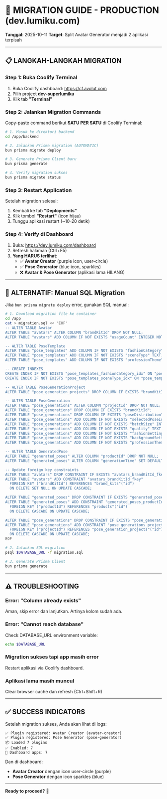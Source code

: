 # 🚀 MIGRATION GUIDE - PRODUCTION (dev.lumiku.com)

**Tanggal**: 2025-10-11
**Target**: Split Avatar Generator menjadi 2 aplikasi terpisah

---

## 📋 LANGKAH-LANGKAH MIGRATION

### Step 1: Buka Coolify Terminal

1. Buka Coolify dashboard: https://cf.avolut.com
2. Pilih project **dev-superlumiku**
3. Klik tab **"Terminal"**

### Step 2: Jalankan Migration Commands

Copy-paste command berikut **SATU PER SATU** di Coolify Terminal:

```bash
# 1. Masuk ke direktori backend
cd /app/backend

# 2. Jalankan Prisma migration (AUTOMATIC)
bun prisma migrate deploy

# 3. Generate Prisma Client baru
bun prisma generate

# 4. Verify migration sukses
bun prisma migrate status
```

### Step 3: Restart Application

Setelah migration selesai:

1. Kembali ke tab **"Deployments"**
2. Klik tombol **"Restart"** (icon hijau)
3. Tunggu aplikasi restart (~10-20 detik)

### Step 4: Verify di Dashboard

1. Buka: https://dev.lumiku.com/dashboard
2. Refresh halaman (Ctrl+F5)
3. **Yang HARUS terlihat**:
   - ✅ **Avatar Creator** (purple icon, user-circle)
   - ✅ **Pose Generator** (blue icon, sparkles)
   - ❌ **Avatar & Pose Generator** (aplikasi lama HILANG)

---

## 🔧 ALTERNATIF: Manual SQL Migration

Jika `bun prisma migrate deploy` error, gunakan SQL manual:

```bash
# 1. Download migration file ke container
cd /app
cat > migration.sql << 'EOF'
-- ALTER TABLE Avatar
ALTER TABLE "avatars" ALTER COLUMN "brandKitId" DROP NOT NULL;
ALTER TABLE "avatars" ADD COLUMN IF NOT EXISTS "usageCount" INTEGER NOT NULL DEFAULT 0;

-- ALTER TABLE PoseTemplate
ALTER TABLE "pose_templates" ADD COLUMN IF NOT EXISTS "fashionCategory" TEXT;
ALTER TABLE "pose_templates" ADD COLUMN IF NOT EXISTS "sceneType" TEXT;
ALTER TABLE "pose_templates" ADD COLUMN IF NOT EXISTS "professionTheme" TEXT;

-- CREATE INDEXES
CREATE INDEX IF NOT EXISTS "pose_templates_fashionCategory_idx" ON "pose_templates"("fashionCategory");
CREATE INDEX IF NOT EXISTS "pose_templates_sceneType_idx" ON "pose_templates"("sceneType");

-- ALTER TABLE PoseGenerationProject
ALTER TABLE "pose_generation_projects" DROP COLUMN IF EXISTS "brandKitId";

-- ALTER TABLE PoseGeneration
ALTER TABLE "pose_generations" ALTER COLUMN "projectId" DROP NOT NULL;
ALTER TABLE "pose_generations" DROP COLUMN IF EXISTS "brandKitId";
ALTER TABLE "pose_generations" DROP COLUMN IF EXISTS "poseDistribution";
ALTER TABLE "pose_generations" ADD COLUMN IF NOT EXISTS "selectedPoseIds" TEXT NOT NULL DEFAULT '[]';
ALTER TABLE "pose_generations" ADD COLUMN IF NOT EXISTS "batchSize" INTEGER NOT NULL DEFAULT 10;
ALTER TABLE "pose_generations" ADD COLUMN IF NOT EXISTS "quality" TEXT NOT NULL DEFAULT 'sd';
ALTER TABLE "pose_generations" ADD COLUMN IF NOT EXISTS "fashionSettings" TEXT;
ALTER TABLE "pose_generations" ADD COLUMN IF NOT EXISTS "backgroundSettings" TEXT;
ALTER TABLE "pose_generations" ADD COLUMN IF NOT EXISTS "professionTheme" TEXT;

-- ALTER TABLE GeneratedPose
ALTER TABLE "generated_poses" ALTER COLUMN "productId" DROP NOT NULL;
ALTER TABLE "generated_poses" ALTER COLUMN "generationTime" SET DEFAULT 0;

-- Update foreign key constraints
ALTER TABLE "avatars" DROP CONSTRAINT IF EXISTS "avatars_brandKitId_fkey";
ALTER TABLE "avatars" ADD CONSTRAINT "avatars_brandKitId_fkey"
  FOREIGN KEY ("brandKitId") REFERENCES "brand_kits"("id")
  ON DELETE SET NULL ON UPDATE CASCADE;

ALTER TABLE "generated_poses" DROP CONSTRAINT IF EXISTS "generated_poses_productId_fkey";
ALTER TABLE "generated_poses" ADD CONSTRAINT "generated_poses_productId_fkey"
  FOREIGN KEY ("productId") REFERENCES "products"("id")
  ON DELETE CASCADE ON UPDATE CASCADE;

ALTER TABLE "pose_generations" DROP CONSTRAINT IF EXISTS "pose_generations_projectId_fkey";
ALTER TABLE "pose_generations" ADD CONSTRAINT "pose_generations_projectId_fkey"
  FOREIGN KEY ("projectId") REFERENCES "pose_generation_projects"("id")
  ON DELETE CASCADE ON UPDATE CASCADE;
EOF

# 2. Jalankan SQL migration
psql $DATABASE_URL -f migration.sql

# 3. Generate Prisma Client
bun prisma generate
```

---

## ⚠️ TROUBLESHOOTING

### Error: "Column already exists"
Aman, skip error dan lanjutkan. Artinya kolom sudah ada.

### Error: "Cannot reach database"
Check DATABASE_URL environment variable:
```bash
echo $DATABASE_URL
```

### Migration sukses tapi app masih error
Restart aplikasi via Coolify dashboard.

### Aplikasi lama masih muncul
Clear browser cache dan refresh (Ctrl+Shift+R)

---

## ✅ SUCCESS INDICATORS

Setelah migration sukses, Anda akan lihat di logs:

```
✅ Plugin registered: Avatar Creator (avatar-creator)
✅ Plugin registered: Pose Generator (pose-generator)
📦 Loaded 7 plugins
✅ Enabled: 7
🚀 Dashboard apps: 7
```

Dan di dashboard:
- **Avatar Creator** dengan icon user-circle (purple)
- **Pose Generator** dengan icon sparkles (blue)

---

**Ready to proceed?** 🚀
